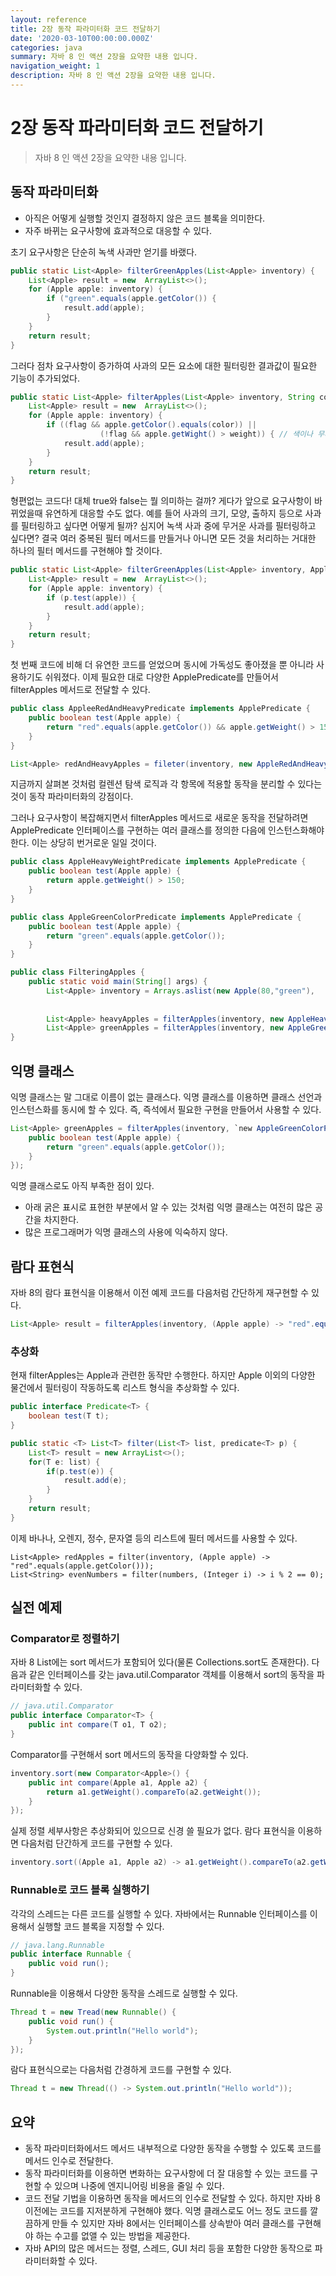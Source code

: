 ```yaml
---
layout: reference
title: 2장 동작 파라미터화 코드 전달하기
date: '2020-03-10T00:00:00.000Z'
categories: java
summary: 자바 8 인 액션 2장을 요약한 내용 입니다.
navigation_weight: 1
description: 자바 8 인 액션 2장을 요약한 내용 입니다.
---
```


# 2장 동작 파라미터화 코드 전달하기

> 자바 8 인 액션 2장을 요약한 내용 입니다.

## 동작 파라미터화

* 아직은 어떻게 실행할 것인지 결정하지 않은 코드 블록을 의미한다.
* 자주 바뀌는 요구사항에 효과적으로 대응할 수 있다.

초기 요구사항은 단순히 녹색 사과만 얻기를 바랬다.

```java
public static List<Apple> filterGreenApples(List<Apple> inventory) {
    List<Apple> result = new  ArrayList<>();
    for (Apple apple: inventory) {
        if ("green".equals(apple.getColor()) {
            result.add(apple);
        }
    }
    return result;
}
```

그러다 점차 요구사항이 증가하여 사과의 모든 요소에 대한 필터링한 결과값이 필요한 기능이 추가되었다.

```java
public static List<Apple> filterApples(List<Apple> inventory, String color, int weight, boolean flag) {
    List<Apple> result = new  ArrayList<>();
    for (Apple apple: inventory) {
        if ((flag && apple.getColor().equals(color)) ||
                    (!flag && apple.getWight() > weight)) { // 색이나 무게에 따라 필터링 한다. 
            result.add(apple);
        }
    }
    return result;
}
```

형편없는 코드다! 대체 true와 false는 뭘 의미하는 걸까? 게다가 앞으로 요구사항이 바뀌었을때 유연하게 대응할 수도 없다. 예를 들어 사과의 크기, 모양, 출하지 등으로 사과를 필터링하고 싶다면 어떻게 될까? 심지어 녹색 사과 중에 무거운 사과를 필터링하고 싶다면? 결국 여러 중복된 필터 메서드를 만들거나 아니면 모든 것을 처리하는 거대한 하나의 필터 메서드를 구현해야 할 것이다.

```java
public static List<Apple> filterGreenApples(List<Apple> inventory, ApplePredicate p) {
    List<Apple> result = new  ArrayList<>();
    for (Apple apple: inventory) {
        if (p.test(apple)) {
            result.add(apple);
        }
    }
    return result;
}
```

첫 번째 코드에 비해 더 유연한 코드를 얻었으며 동시에 가독성도 좋아졌을 뿐 아니라 사용하기도 쉬워졌다. 이제 필요한 대로 다양한 ApplePredicate를 만들어서 filterApples 메서드로 전달할 수 있다.

```java
public class AppleeRedAndHeavyPredicate implements ApplePredicate {
    public boolean test(Apple apple) {
        return "red".equals(apple.getColor()) && apple.getWeight() > 150;
    }
}

List<Apple> redAndHeavyApples = fileter(inventory, new AppleRedAndHeavyPredicate());
```

지금까지 살펴본 것처럼 컬렌션 탐색 로직과 각 항목에 적용할 동작을 분리할 수 있다는 것이 동작 파라미터화의 강점이다.

그러나 요구사항이 복잡해지면서 filterApples 메서드로 새로운 동작을 전달하려면 ApplePredicate 인터페이스를 구현하는 여러 클래스를 정의한 다음에 인스턴스화해야 한다. 이는 상당히 번거로운 일일 것이다.

```java
public class AppleHeavyWeightPredicate implements ApplePredicate {
    public boolean test(Apple apple) {
        return apple.getWeight() > 150;
    }
}

public class AppleGreenColorPredicate implements ApplePredicate {
    public boolean test(Apple apple) {
        return "green".equals(apple.getColor());
    }
}

public class FilteringApples {
    public static void main(String[] args) {
        List<Apple> inventory = Arrays.aslist(new Apple(80,"green"),
                                                                                    new Apple(155, "green"),
                                                                                    new Apple(120, "red"));
        List<Apple> heavyApples = filterApples(inventory, new AppleHeavyWeightPredicate());
        List<Apple> greenApples = filterApples(inventory, new AppleGreenColorPredicate ());
}
```

## 익명 클래스

익명 클래스는 말 그대로 이름이 없는 클래스다. 익명 클래스를 이용하면 클래스 선언과 인스턴스화를 동시에 할 수 있다. 즉, 즉석에서 필요한 구현을 만들어서 사용할 수 있다.

```java
List<Apple> greenApples = filterApples(inventory, `new AppleGreenColorPredicate() {`
    public boolean test(Apple apple) {
        return "green".equals(apple.getColor());
    }
});
```

익명 클래스로도 아직 부족한 점이 있다.

* 아래 굵은 표시로 표현한 부분에서 알 수 있는 것처럼 익명 클래스는 여전히 많은 공간을 차지한다.
* 많은 프로그래머가 익명 클래스의 사용에 익숙하지 않다.

## 람다 표현식

자바 8의 람다 표현식을 이용해서 이전 예제 코드를 다음처럼 간단하게 재구현할 수 있다.

```java
List<Apple> result = filterApples(inventory, (Apple apple) -> "red".equals(apple.getColor));
```

### 추상화

현재 filterApples는 Apple과 관련한 동작만 수행한다. 하지만 Apple 이외의 다양한 물건에서 필터링이 작동하도록 리스트 형식을 추상화할 수 있다.

```java
public interface Predicate<T> {
    boolean test(T t);
}

public static <T> List<T> filter(List<T> list, predicate<T> p) {
    List<T> result = new ArrayList<>();
    for(T e: list) {
        if(p.test(e)) {
            result.add(e);
        }
    }
    return result;
}
```

이제 바나나, 오렌지, 정수, 문자열 등의 리스트에 필터 메서드를 사용할 수 있다.

```text
List<Apple> redApples = filter(inventory, (Apple apple) -> "red".equals(apple.getColor()));
List<String> evenNumbers = filter(numbers, (Integer i) -> i % 2 == 0);
```

## 실전 예제

### Comparator로 정렬하기

자바 8 List에는 sort 메서드가 포함되어 있다\(물론 Collections.sort도 존재한다\). 다음과 같은 인터페이스를 갖는 java.util.Comparator 객체를 이용해서 sort의 동작을 파라미터화할 수 있다.

```java
// java.util.Comparator
public interface Comparator<T> {
    public int compare(T o1, T o2);
}
```

Comparator를 구현해서 sort 메서드의 동작을 다양화할 수 있다.

```java
inventory.sort(new Comparator<Apple>() {
    public int compare(Apple a1, Apple a2) {
        return a1.getWeight().compareTo(a2.getWeight());
    }
});
```

실제 정렬 세부사항은 추상화되어 있으므로 신경 쓸 필요가 없다. 람다 표현식을 이용하면 다음처럼 단간하게 코드를 구현할 수 있다.

```java
inventory.sort((Apple a1, Apple a2) -> a1.getWeight().compareTo(a2.getWeight()));
```

### Runnable로 코드 블록 실행하기

각각의 스레드는 다른 코드를 실행할 수 있다. 자바에서는 Runnable 인터페이스를 이용해서 실행할 코드 블록을 지정할 수 있다.

```java
// java.lang.Runnable
public interface Runnable {
    public void run();
}
```

Runnable을 이용해서 다양한 동작을 스레드로 실행할 수 있다.

```java
Thread t = new Tread(new Runnable() {
    public void run() {
        System.out.println("Hello world");
    }
});
```

람다 표현식으로는 다음처럼 간경하게 코드를 구현할 수 있다.

```java
Thread t = new Thread(() -> System.out.println("Hello world"));
```

## 요약

* 동작 파라미터화에서드 메서드 내부적으로 다양한 동작을 수행할 수 있도록 코드를 메서드 인수로 전달한다.
* 동작 파라미터화를 이용하면 변화하는 요구사항에 더 잘 대응할 수 있는 코드를 구현할 수 있으며 나중에 엔지니어링 비용을 줄일 수 있다.
* 코드 전달 기법을 이용하면 동작을 메서드의 인수로 전달할 수 있다. 하지만 자바 8 이전에는 코드를 지저분하게 구현해야 했다. 익명 클래스로도 어느 정도 코드를 깔끔하게 만들 수 있지만 자바 8에서는 인터페이스를 상속받아 여러 클래스를 구현해야 하는 수고를 없앨 수 있는 방법을 제공한다.
* 자바 API의 많은 메서드는 정렬, 스레드, GUI 처리 등을 포함한 다양한 동작으로 파라미터화할 수 있다.

